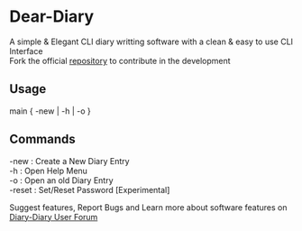 # Dear-Diary
A simple &amp; Elegant CLI diary writting software with a clean & easy to use CLI Interface <br>
Fork the official [repository](https://github.com/Naman2608/diary) to contribute in the development
## Usage
main { -new | -h | -o }
## Commands
-new : Create a New Diary Entry <br>
-h : Open Help Menu <br>
-o : Open an old Diary Entry <br>
-reset : Set/Reset Password [Experimental]

Suggest features, Report Bugs and Learn more about software features on [Diary-Diary User Forum](https://groups.google.com/g/dear-diary-user-forum)
